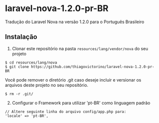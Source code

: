 # laravel-nova-1.2.0-pr-BR
Tradução do Laravel Nova na versão 1.2.0 para o Português Brasileiro

## Instalação
1. Clonar este repositório na pasta `resources/lang/vendor/nova` do seu projeto
  ```shell
  $ cd resources/lang/nova
  $ git clone https://github.com/thiagovictorino/laravel-nova-1.2.0-pr-BR
  ```
   Você pode remover o diretório .git caso deseje incluir e versionar os arquivos deste projeto no seu repositório.

  ```shell
  $ rm -r .git/
  ```
2. Configurar o Framework para utilizar 'pt-BR' como linguagem padrão
  ```
  // Altere seguinte linha do arquivo config/app.php para:
  'locale' => 'pt-BR',
  ```
